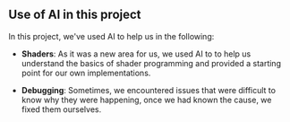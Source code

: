 ## Use of AI in this project

In this project, we've used AI to help us in the following:

- **Shaders**: As it was a new area for us, we used AI to to help us understand the basics of shader programming and provided a starting point for our own implementations.

- **Debugging**: Sometimes, we encountered issues that were difficult to know why they were happening, once we had known the cause, we fixed them ourselves.